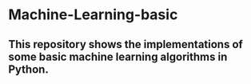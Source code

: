 # Machine-Learning-basic
## This repository shows the implementations of some basic machine learning algorithms in Python.
